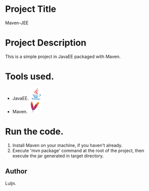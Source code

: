 # Project Title

Maven-JEE

# Project Description

This is a simple project in JavaEE packaged with Maven.

# Tools used.

- JavaEE. <a href="https://www.oracle.com/fr/java/technologies/java-ee-glance.html" target="_blank" rel="noreferrer"> <img src="https://raw.githubusercontent.com/devicons/devicon/master/icons/java/java-original.svg" alt="java" width="40" height="40"/> </a>
- Maven.  <a href="https://maven.apache.org/" target="_blank" rel="noreferrer"> <img src="img/maven-svgrepo-com.svg" alt="java" width="40" height="40"/> </a>

# Run the code.

1) Install Maven on your machine, if you haven't already.
2) Execute 'mvn package' command at the root of the project, then execute the jar generated in target directory.

## Author

Luljn.